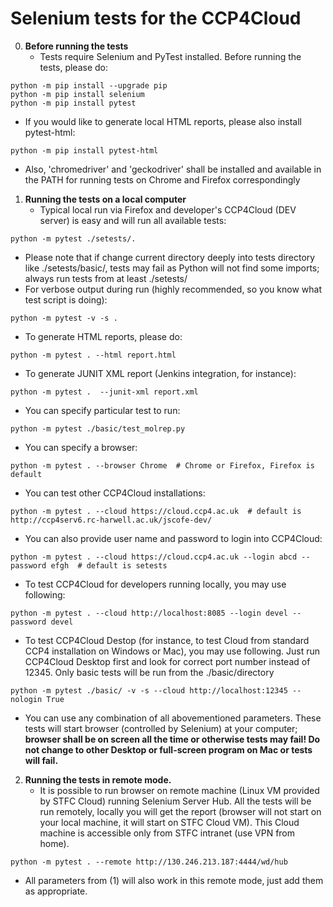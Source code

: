 # Selenium tests for the CCP4Cloud

0. **Before running the tests**
   - Tests require Selenium and PyTest installed. Before running the tests, please do:
```
python -m pip install --upgrade pip
python -m pip install selenium
python -m pip install pytest
```
   - If you would like to generate local HTML reports, please also install pytest-html:
```
python -m pip install pytest-html
```
   - Also, 'chromedriver' and 'geckodriver' shall be installed and available in the PATH for
running tests on Chrome and Firefox correspondingly


1. **Running the tests on a local computer**
   - Typical local run via Firefox and developer's CCP4Cloud (DEV server) is easy and will run all available tests:
```
python -m pytest ./setests/.
```
   - Please note that if change current directory deeply into tests directory like ./setests/basic/, tests may fail as Python will not find some imports; always run tests from at least ./setests/
   - For verbose output during run (highly recommended, so you know what test script is doing):
```
python -m pytest -v -s .
```
   - To generate HTML reports, please do:
```
python -m pytest . --html report.html
```
   - To generate JUNIT XML report (Jenkins integration, for instance):
```
python -m pytest .  --junit-xml report.xml
```
   - You can specify particular test to run:
```
python -m pytest ./basic/test_molrep.py
```
   - You can specify a browser:
```
python -m pytest . --browser Chrome  # Chrome or Firefox, Firefox is default
```
   - You can test other CCP4Cloud installations:
```
python -m pytest . --cloud https://cloud.ccp4.ac.uk  # default is http://ccp4serv6.rc-harwell.ac.uk/jscofe-dev/
```
   - You can also provide user name and password to login into CCP4Cloud:
```
python -m pytest . --cloud https://cloud.ccp4.ac.uk --login abcd --password efgh  # default is setests
```
   - To test CCP4Cloud for developers running locally, you may use following:
```
python -m pytest . --cloud http://localhost:8085 --login devel --password devel
```
   - To test CCP4Cloud Destop (for instance, to test Cloud from standard CCP4 installation on Windows or Mac), you may use following. Just run CCP4Cloud Desktop first and look for correct port number instead of 12345. Only basic tests will be run from the ./basic/directory
```
python -m pytest ./basic/ -v -s --cloud http://localhost:12345 --nologin True 
```
   - You can use any combination of all abovementioned parameters.
These tests will start browser (controlled by Selenium) at your computer; 
**browser shall be on screen all the time or otherwise tests may fail! Do not change to other Desktop or full-screen program on Mac or tests will fail.**

2. **Running the tests in remote mode.**
   - It is possible to run browser on remote machine (Linux VM provided by STFC Cloud) running Selenium Server Hub.
All the tests will be run remotely, locally you will get the report (browser will not start on your local machine,
it will start on STFC Cloud VM). This Cloud machine is accessible only from STFC intranet (use VPN from home).
```
python -m pytest . --remote http://130.246.213.187:4444/wd/hub
```
   - All parameters from (1) will also work in this remote mode, just add them as appropriate.

